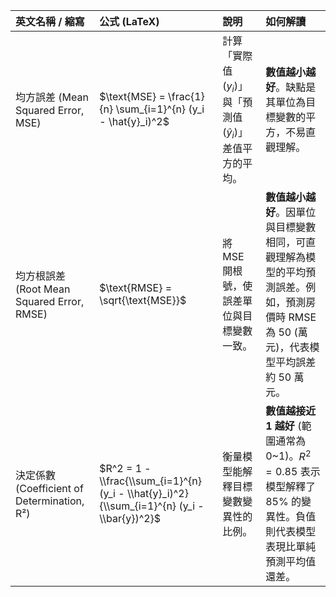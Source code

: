 | 英文名稱 / 縮寫 | 公式 (LaTeX) | 說明 | 如何解讀 |
| :--- | :--- | :--- | :--- |
| 均方誤差 (Mean Squared Error, MSE) | $\text{MSE} = \frac{1}{n} \sum_{i=1}^{n} (y_i - \hat{y}_i)^2$ | 計算「實際值 ($y_i$)」與「預測值 ($\hat{y}_i$)」差值平方的平均。 | **數值越小越好**。缺點是其單位為目標變數的平方，不易直觀理解。 |
| 均方根誤差 (Root Mean Squared Error, RMSE) | $\text{RMSE} = \sqrt{\text{MSE}}$ | 將 MSE 開根號，使誤差單位與目標變數一致。 | **數值越小越好**。因單位與目標變數相同，可直觀理解為模型的平均預測誤差。例如，預測房價時 RMSE 為 50 (萬元)，代表模型平均誤差約 50 萬元。 |
| 決定係數 (Coefficient of Determination, R²) | $R^2 = 1 - \\frac{\\sum_{i=1}^{n} (y_i - \\hat{y}_i)^2}{\\sum_{i=1}^{n} (y_i - \\bar{y})^2}$ | 衡量模型能解釋目標變數變異性的比例。 | **數值越接近 1 越好** (範圍通常為 0~1)。$R^2=0.85$ 表示模型解釋了 85% 的變異性。負值則代表模型表現比單純預測平均值還差。 |